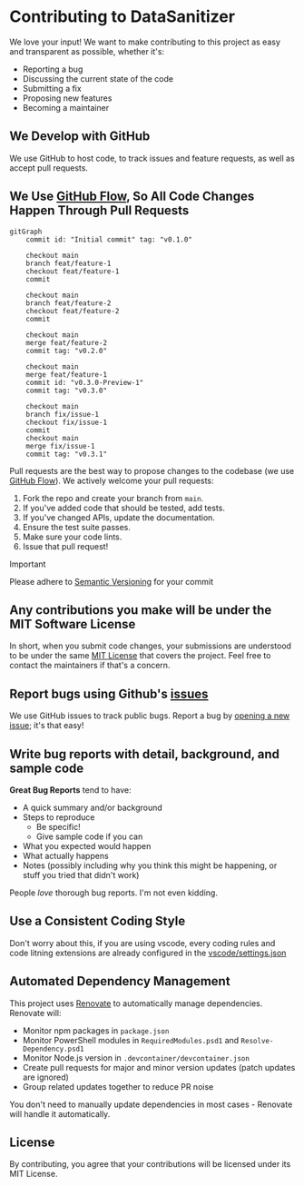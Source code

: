 # Contributing to DataSanitizer
We love your input! We want to make contributing to this project as easy and transparent as possible, whether it's:

- Reporting a bug
- Discussing the current state of the code
- Submitting a fix
- Proposing new features
- Becoming a maintainer

## We Develop with GitHub
We use GitHub to host code, to track issues and feature requests, as well as accept pull requests.

## We Use [GitHub Flow](https://docs.github.com/en/get-started/using-github/github-flow), So All Code Changes Happen Through Pull Requests

```mermaid
gitGraph
    commit id: "Initial commit" tag: "v0.1.0"

    checkout main
    branch feat/feature-1
    checkout feat/feature-1
    commit

    checkout main
    branch feat/feature-2
    checkout feat/feature-2
    commit

    checkout main
    merge feat/feature-2
    commit tag: "v0.2.0"

    checkout main
    merge feat/feature-1
    commit id: "v0.3.0-Preview-1"
    commit tag: "v0.3.0"

    checkout main
    branch fix/issue-1
    checkout fix/issue-1
    commit
    checkout main
    merge fix/issue-1
    commit tag: "v0.3.1"
```

Pull requests are the best way to propose changes to the codebase (we use [GitHub Flow](https://docs.github.com/en/get-started/using-github/github-flow)). We actively welcome your pull requests:

1. Fork the repo and create your branch from `main`.
2. If you've added code that should be tested, add tests.
3. If you've changed APIs, update the documentation.
4. Ensure the test suite passes.
5. Make sure your code lints.
6. Issue that pull request!

>[!important]
> Please adhere to [Semantic Versioning](https://semver.org/spec/v2.0.0.html) for your commit

## Any contributions you make will be under the MIT Software License
In short, when you submit code changes, your submissions are understood to be under the same [MIT License](http://choosealicense.com/licenses/mit/) that covers the project. Feel free to contact the maintainers if that's a concern.

## Report bugs using Github's [issues](https://github.com/fslef/DataSanitizer/issues)
We use GitHub issues to track public bugs. Report a bug by [opening a new issue](https://github.com/fslef/DataSanitizer/issues); it's that easy!

## Write bug reports with detail, background, and sample code

**Great Bug Reports** tend to have:

- A quick summary and/or background
- Steps to reproduce
  - Be specific!
  - Give sample code if you can
- What you expected would happen
- What actually happens
- Notes (possibly including why you think this might be happening, or stuff you tried that didn't work)

People *love* thorough bug reports. I'm not even kidding.

## Use a Consistent Coding Style
Don't worry about this, if you are using vscode, every coding rules and code litning extensions are already configured in the [vscode/settings.json](.vscode/settings.json)

## Automated Dependency Management
This project uses [Renovate](https://docs.renovatebot.com/) to automatically manage dependencies. Renovate will:
- Monitor npm packages in `package.json`
- Monitor PowerShell modules in `RequiredModules.psd1` and `Resolve-Dependency.psd1`
- Monitor Node.js version in `.devcontainer/devcontainer.json`
- Create pull requests for major and minor version updates (patch updates are ignored)
- Group related updates together to reduce PR noise

You don't need to manually update dependencies in most cases - Renovate will handle it automatically.

## License
By contributing, you agree that your contributions will be licensed under its MIT License.
